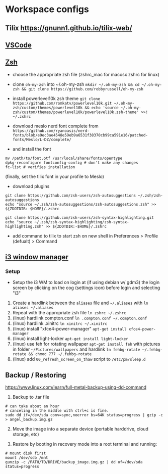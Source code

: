 # Workspace configs

## Tilix https://gnunn1.github.io/tilix-web/

## [VSCode](./vscode/)

## [Zsh](./zsh)

- choose the appropriate zsh file (zshrc_mac for macosx zshrc for linux)
- clone `oh-my-zsh` into ~/.oh-my-zsh `mkdir ~/.oh-my-zsh && cd ~/.oh-my-zsh && git clone https://github.com/robbyrussell/oh-my-zsh`

- install powerlevel10k zsh theme `git clone https://github.com/romkatv/powerlevel10k.git ~/.oh-my-zsh/custom/themes/powerlevel10k && echo 'source ~/.oh-my-zsh/custom/themes/powerlevel10k/powerlevel10k.zsh-theme' >>! ~/.zshrc`

- download meslo nerd font complete from `https://github.com/ryanoasis/nerd-fonts/blob/e9ec3ae4548e59eb9a6531f38370cb99ca591e16/patched-fonts/Meslo/L-DZ/complete/`

- and install the font

```
mv /path/to/font.otf /usr/local/share/fonts/opentype
dpkg-reconfigure fontconfig-config # don't make any changes
fc-list # verifies installation
```

(finally, set the tilix font in your profile to Meslo)

- download plugins
```
git clone https://github.com/zsh-users/zsh-autosuggestions ~/.zsh/zsh-autosuggestions
echo "source ~/.zsh/zsh-autosuggestions/zsh-autosuggestions.zsh" >> ${ZDOTDIR:-$HOME}/.zshrc
```

```
git clone https://github.com/zsh-users/zsh-syntax-highlighting.git
echo "source ~/.zsh/zsh-syntax-highlighting/zsh-syntax-highlighting.zsh" >> ${ZDOTDIR:-$HOME}/.zshrc
```

- add command to tilix to start zsh on new shell in Preferences > Profile (defualt) > Command

## [i3 window manager](./i3)

### Setup

- Setup the i3 WM to load on login at (if using debian w/ gdm3) the login screen by clicking on the cog (settings icon) before login and selecting "i3" 

1. Create a hardlink between the `aliases` file and `~/.aliases` with `ln aliases ~/.aliases`
2. Repeat with the appropriate zsh file `ln zshrc ~/.zshrc`
3. (linux) hardlink compton.conf `ln .compton.conf ~/.compton.conf`
4. (linux) hardlink .xinitrc `ln xinitrc ~/.xinitrc`
5. (linux) install "xfce4-power-manager" `apt-get install xfce4-power-manager`
6. (linux) install light-locker `apt-get install light-locker`
7. (linux) use feh for rotating wallpaper `apt-get install feh` with pictures in folder `~/Pictures/wallpapers` and hardlink `ln fehbg-rotate ~/.fehbg-rotate && chmod 777 ~/.fehbg-rotate`
8. (linux) add `00_refresh_screen_on_thaw` script to `/etc/pm/sleep.d`

## Backup / Restoring

https://www.linux.com/learn/full-metal-backup-using-dd-command

1. Backup to .tar file

```
# can take about an hour
# canceling in the middle with ctrl+c is fine.
sudo dd if=/dev/sda conv=sync,noerror bs=64K status=progress | gzip -c  > angel_backup.img.gz

```

2. Move the image into a separate device (portable harddrive, cloud storage, etc)

3. Restore by booting in recovery mode into a root terminal and running:

```
# mount disk first
mount /dev/sdb /mnt
gunzip -c /PATH/TO/DRIVE/backup_image.img.gz | dd of=/dev/sda status=progress

```
